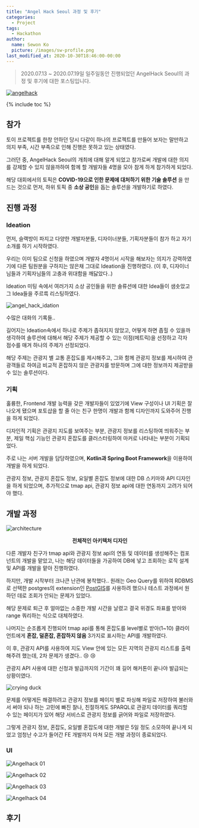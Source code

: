 ```yaml
---
title: "Angel Hack Seoul 과정 및 후기"
categories:
  - Project
tags:
  - Hackathon
author:
  name: Sewon Ko
  picture: /images/sw-profile.png
last_modified_at: 2020-10-30T18:46:00-00:00
---
```


> 2020.07.13 ~ 2020.07.19일 일주일동안 진행되었던 AngelHack Seoul의 과정 및 후기에 대한 포스팅입니다.

[![angelhack](/images/Angelhack.png)](https://angelhackseoul.kr/)

{% include toc %}

## 참가

토이 프로젝트를 한창 안하던 당시 다같이 하나의 프로젝트를 만들어 보자는 말만하고 의지 부족, 시간 부족으로 인해 진행은 못하고 있는 상태였다.

그러던 중, AngelHack Seoul의 개최에 대해 알게 되었고 참가로써 개발에 대한 의지를 강제할 수 있지 않을까하여 함께 할 개발자들 4명을 모아 참게 하게 참가하게 되었다.

해당 대회에서의 토픽은 **COVID-19으로 인한 문제에 대처하기 위한 기술 솔루션** 을 만드는 것으로 먼저, 하위 토픽 중 **소상 공인**을 돕는 솔루션을 개발하기로 하였다.

## 진행 과정

### Ideation

먼저, 슬랙방이 파지고 다양한 개발자분들, 디자이너분들, 기획자분들이 참가 하고 자기소개를 하기 시작하였다.

우리는 이미 팀으로 신청을 하였으며 개발자 4명이서 시작을 해보자는 의지가 강력하였기에 다른 팀원분을 구하지는 않은채 그대로 Ideation을 진행하였다. (이 후, 디자이너님들과 기획자님들의 고충과 위대함을 깨닳았다..)

Ideation 미팅 속에서 여러가지 소상 공인들을 위한 솔류션에 대한 Idea들이 샘솟았고 그 Idea들을 주르륵 리스팅하였다.

![angel_hack_idation](/images/Angelhack_Ideation.jpeg)

수많은 대화의 기록들..

길어지는 Ideation속에서 하나로 주제가 좁혀지지 않았고, 어떻게 하면 좁힐 수 있을까 생각하여 솔루션에 대해서 해당 주제가 제공할 수 있는 이점(메트릭)을 선정하고 각자 점수를 매겨 하나의 주제가 선정되었다.

해당 주제는 관광지 별 교통 혼잡도를 제시해주고, 그와 함께 관광지 정보를 제시하여 관광객들로 하여금 비교적 혼잡하지 않은 관광지를 방문하며 그에 대한 정보까지 제공받을 수 있는 솔루션이다.

### 기획

훌륭한, Frontend 개발 능력을 갖은 개발자들이 있었기에 View 구성이나 UI 기획은 잘 나오게 됐으며 포토샵을 할 줄 아는 친구 한명이 개발과 함께 디자인까지 도와주어 진행을 하게 되었다. 

디자인적 기획은 관광지 지도를 보여주는 부분, 관광지 정보를 리스팅하여 띄워주는 부분, 제일 핵심 기능인 관광지 혼잡도를 클러스터링하여 마커로 나타내는 부분이 기획되었다.

주로 나는 서버 개발을 담당하였으며, **Kotlin과 Spring Boot Framework**을 이용하여 개발을 하게 되었다.

관광지 정보, 관광지 혼잡도 정보, 요일별 혼잡도 정보에 대한 DB 스키마와 API 디자인을 하게 되었으며, 추가적으로 tmap api, 관광지 정보 api에 대한 연동까지 고려가 되어야 했다.

## 개발 과정

![architecture](/images/Angelhack_Architecture.png) 

<center><strong>전체적인 아키텍처 디자인</strong></center>


다른 개발자 친구가 tmap api와 관광지 정보 api의 연동 및 데이터를 생성해주는 컴포넌트의 개발을 맡았고, 나는 해당 데이터들을 가공하여 DB에 넣고 조회하는 로직 설계 및 API를 개발을 맡아 진행하였다.

하지만, 개발 시작부터 크나큰 난관에 봉착했다.. 원래는 Geo Query를 위하여 RDBMS로 선택한 postgres의 extension인 [PostGIS](https://postgis.net/)를 사용하려 했으나 테스트 과정에서 원하던 데로 조회가 안되는 문제가 있었다.

해당 문제로 퇴근 후 얼마없는 소중한 개발 시간을 날렸고 결국 위경도 좌표를 받아와 range 쿼리하는 식으로 대체하였다.

나머지는 순조롭게 진행되어 tmap api를 통해 혼잡도를 level별로 받아(1~10) 클라이언트에게 **혼잡, 덜혼잡, 혼잡하지 않음** 3가지로 표시하는 API를 개발하였다.

이 후, 관광지 API를 사용하여 지도 View 안에 있는 모든 지역의 관광지 리스트를 출력해주려 했는데, 2차 문제가 생겼다.. :cry: :cry:

관광지 API 사용에 대한 신청과 발급까지의 기간이 꽤 길어 해커톤이 끝나야 발급되는 상황이였다.

![crying duck](/images/Crying_Duck.jpg)

문제를 어떻게든 해결하려고 관광지 정보를 페이지 별로 파싱해 파일로 저장하여 불러와서 써야 되나 하는 고민에 빠진 찰나, 친절하게도 SPARQL로 관광지 데이터를 쿼리할 수 있는 페이지가 있어 해당 서비스로 관광지 정보를 긁어와 파일로 저장하였다.

그렇게 관광지 정보, 혼잡도, 요일별 혼잡도에 대한 개발은 5일 정도 소모하여 끝나게 되었고 엄청난 수고가 들어간 FE 개발까지 마쳐 모든 개발 과정이 종료되었다.

### UI

![Angelhack 01](/images/Angelhack_01.png)

![Angelhack 02](/images/Angelhack_02.png)

![Angelhack 03](/images/Angelhack_03.png)

![Angelhack 04](/images/Angelhack_04.png)

## 후기
